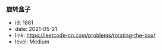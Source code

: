 ### 旋转盒子

* id: 1861
* date: 2021-05-21
* link: https://leetcode-cn.com/problems/rotating-the-box/
* level: Medium
